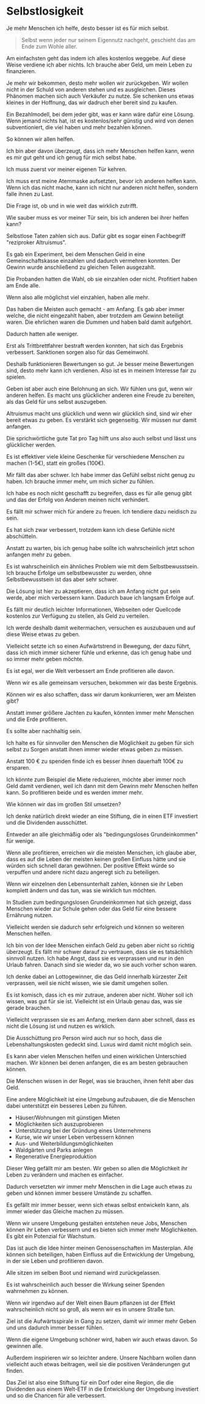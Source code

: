 # Selbstlosigkeit

Je mehr Menschen ich helfe, desto besser ist es für mich selbst.

> Selbst wenn jeder nur seinem Eigennutz nachgeht, geschieht das am Ende zum Wohle aller.

Am einfachsten geht das indem ich alles kostenlos weggebe. Auf diese Weise verdiene ich aber nichts. Ich brauche aber Geld, um mein Leben zu finanzieren.

Je mehr wir bekommen, desto mehr wollen wir zurückgeben. Wir wollen nicht in der Schuld von anderen stehen und es ausgleichen. Dieses Phänomen machen sich auch Verkäufer zu nutze. Sie schenken uns etwas kleines in der Hoffnung, das wir dadruch eher bereit sind zu kaufen.

Ein Bezahlmodell, bei dem jeder gibt, was er kann wäre dafür eine Lösung. Wenn jemand nichts hat, ist es kostenlos/sehr günstig und wird von denen subventioniert, die viel haben und mehr bezahlen können.

So können wir allen helfen.

Ich bin aber davon überzeugt, dass ich mehr Menschen helfen kann, wenn es mir gut geht und ich genug für mich selbst habe.

Ich muss zuerst vor meiner eigenen Tür kehren.

Ich muss erst meine Atemmaske aufsetzten, bevor ich anderen helfen kann. Wenn ich das nicht mache, kann ich nicht nur anderen nicht helfen, sondern falle ihnen zu Last.

Die Frage ist, ob und in wie weit das wirklich zutrifft.

Wie sauber muss es vor meiner Tür sein, bis ich anderen bei ihrer helfen kann?

Selbstlose Taten zahlen sich aus. Dafür gibt es sogar einen Fachbegriff "reziproker Altruismus".

Es gab ein Experiment, bei dem Menschen Geld in eine Gemeinschaftskasse einzahlen und dadurch vermehren konnten. Der Gewinn wurde anschließend zu gleichen Teilen ausgezahlt.

Die Probanden hatten die Wahl, ob sie einzahlen oder nicht. Profitiert haben am Ende alle.

Wenn also alle möglichst viel einzahlen, haben alle mehr.

Das haben die Meisten auch gemacht - am Anfang. Es gab aber immer welche, die nicht eingezahlt haben, aber trotzdem am Gewinn beteiligt waren. Die ehrlichen waren die Dummen und haben bald damit aufgehört.

Dadurch hatten alle weniger.

Erst als Trittbrettfahrer bestraft werden konnten, hat sich das Ergebnis verbessert. Sanktionen sorgen also für das Gemeinwohl.

Deshalb funktionieren Bewertungen so gut. Je besser meine Bewertungen sind, desto mehr kann ich verdienen. Also ist es in meinem Interesse fair zu spielen.

Geben ist aber auch eine Belohnung an sich. Wir fühlen uns gut, wenn wir anderen helfen. Es macht uns glücklicher anderen eine Freude zu bereiten, als das Geld für uns selbst auszugeben.

Altruismus macht uns glücklich und wenn wir glücklich sind, sind wir eher bereit etwas zu geben. Es verstärkt sich gegenseitig. Wir müssen nur damit anfangen.

Die sprichwörtliche gute Tat pro Tag hilft uns also auch selbst und lässt uns glücklicher werden.

Es ist effektiver viele kleine Geschenke für verschiedene Menschen zu machen (1-5€), statt ein großes (100€).

Mir fällt das aber schwer. Ich habe immer das Gefühl selbst nicht genug zu haben. Ich brauche immer mehr, um mich sicher zu fühlen.

Ich habe es noch nicht geschafft zu begreifen, dass es für alle genug gibt und das der Erfolg von Anderen meinen nicht verhindert.

Es fällt mir schwer mich für andere zu freuen. Ich tendiere dazu neidisch zu sein.

Es hat sich zwar verbessert, trotzdem kann ich diese Gefühle nicht abschütteln.

Anstatt zu warten, bis ich genug habe sollte ich wahrscheinlich jetzt schon anfangen mehr zu geben.

Es ist wahrscheinlich ein ähnliches Problem wie mit dem Selbstbewusstsein. Ich brauche Erfolge um selbstbewusster zu werden, ohne Selbstbewusstsein ist das aber sehr schwer.

Die Lösung ist hier zu akzeptieren, dass ich am Anfang nicht gut sein werde, aber mich verbessern kann. Dadurch baue ich langsam Erfolge auf.

Es fällt mir deutlich leichter Informationen, Webseiten oder Quellcode kostenlos zur Verfügung zu stellen, als Geld zu verteilen.

Ich werde deshalb damit weitermachen, versuchen es auszubauen und auf diese Weise etwas zu geben. 

Vielleicht setzte ich so einen Aufwärtstrend in Bewegung, der dazu führt, dass ich mich immer sicherer fühle und erkenne, das ich genug habe und so immer mehr geben möchte.

Es ist egal, wer die Welt verbessert am Ende profitieren alle davon.

Wenn wir es alle gemeinsam versuchen, bekommen wir das beste Ergebnis.

Können wir es also schaffen, dass wir darum konkurrieren, wer am Meisten gibt?

Anstatt immer größere Jachten zu kaufen, könnten immer mehr Menschen und die Erde profitieren. 

Es sollte aber nachhaltig sein.

Ich halte es für sinnvoller den Menschen die Möglichkeit zu geben für sich selbst zu Sorgen anstatt ihnen immer wieder etwas geben zu müssen.

Anstatt 100 € zu spenden finde ich es besser ihnen dauerhaft 100€ zu ersparen. 

Ich könnte zum Beispiel die Miete reduzieren, möchte aber immer noch Geld damit verdienen, weil ich dann mit dem Gewinn mehr Menschen helfen kann. So profitieren beide und es werden immer mehr.

Wie können wir das im großen Stil umsetzen?

Ich denke natürlich direkt wieder an eine Stiftung, die in einen ETF investiert und die Dividenden ausschüttet.

Entweder an alle gleichmäßig oder als "bedingungsloses Grundeinkommen" für wenige. 

Wenn alle profitieren, erreichen wir die meisten Menschen, ich glaube aber, dass es auf die Leben der meisten keinen großen Einfluss hätte und sie würden sich schnell daran gewöhnen. Der positive Effekt würde so verpuffen und andere nicht dazu angeregt sich zu beteiligen.

Wenn wir einzelnen den Lebensunterhalt zahlen, können sie ihr Leben komplett ändern und das tun, was sie wirklich tun möchten.

In Studien zum bedingungslosen Grundeinkommen hat sich gezeigt, dass Menschen wieder zur Schule gehen oder das Geld für eine bessere Ernährung nutzen.

Vielleicht werden sie dadurch sehr erfolgreich und können so weiteren Menschen helfen.

Ich bin von der Idee Menschen einfach Geld zu geben aber nicht so richtig überzeugt. Es fällt mir schwer darauf zu vertrauen, dass sie es tatsächlich sinnvoll nutzen. Ich habe Angst, dass sie es verprassen und nur in den Urlaub fahren. Danach sind sie wieder da, wo sie auch vorher schon waren. 

Ich denke dabei an Lottogewinner, die das Geld innerhalb kürzester Zeit verprassen, weil sie nicht wissen, wie sie damit umgehen sollen.

Es ist komisch, dass ich es mir zutraue, anderen aber nicht. Woher soll ich wissen, was gut für sie ist. Vielleicht ist ein Urlaub genau das, was sie gerade brauchen.

Vielleicht verprassen sie es am Anfang, merken dann aber schnell, dass es nicht die Lösung ist und nutzen es wirklich.

Die Ausschüttung pro Person wird auch nur so hoch, dass die Lebenshaltungskosten gedeckt sind. Luxus wird damit nicht möglich sein.

Es kann aber vielen Menschen helfen und einen wirklichen Unterschied machen. Wir können bei denen anfangen, die es am besten gebrauchen können. 

Die Menschen wissen in der Regel, was sie brauchen, ihnen fehlt aber das Geld.

Eine andere Möglichkeit ist eine Umgebung aufzubauen, die die Menschen dabei unterstützt ein besseres Leben zu führen.

- Häuser/Wohnungen mit günstigen Mieten
- Möglichkeiten sich auszuprobieren
- Unterstützung bei der Gründung eines Unternehmens
- Kurse, wie wir unser Leben verbessern können
- Aus- und Weiterbildungsmöglichkeiten
- Waldgärten und Parks anlegen
- Regenerative Energieproduktion

Dieser Weg gefällt mir am besten. Wir geben so allen die Möglichkeit ihr Leben zu verändern und machen es einfacher. 

Dadurch versetzten wir immer mehr Menschen in die Lage auch etwas zu geben und können immer bessere Umstände zu schaffen.

Es gefällt mir immer besser, wenn sich etwas selbst entwickeln kann, als immer wieder das Gleiche machen zu müssen.

Wenn wir unsere Umgebung gestalten entstehen neue Jobs, Menschen können ihr Leben verbessern und es bieten sich immer mehr Möglichkeiten. Es gibt ein Potenzial für Wachstum.

Das ist auch die Idee hinter meinen Genossenschaften im Masterplan. Alle können sich beteiligen, haben Einfluss auf die Entwicklung der Umgebung, in der sie Leben und profitieren davon.

Alle sitzen im selben Boot und niemand wird zurückgelassen.

Es ist wahrscheinlich auch besser die Wirkung seiner Spenden wahrnehmen zu können. 

Wenn wir irgendwo auf der Welt einen Baum pflanzen ist der Effekt wahrscheinlich nicht so groß, als wenn wir es in unsere Straße tun.

Ziel ist die Aufwärtsspirale in Gang zu setzen, damit wir immer mehr Geben und uns dadurch immer besser fühlen.

Wenn die eigene Umgebung schöner wird, haben wir auch etwas davon. So gewinnen alle.

Außerdem inspirieren wir so leichter andere. Unsere Nachbarn wollen dann vielleicht auch etwas beitragen, weil sie die positiven Veränderungen gut finden.

Das Ziel ist also eine Stiftung für ein Dorf oder eine Region, die die Dividenden aus einem Welt-ETF in die Entwicklung der Umgebung investiert und so die Chancen für alle verbessert.